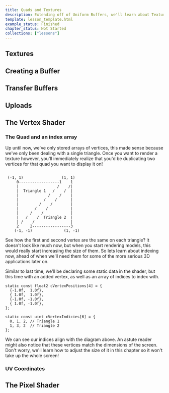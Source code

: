 ```yaml
---
title: Quads and Textures
description: Extending off of Uniform Buffers, we'll learn about Texture Buffers, so we can finally display images beyond colored shapes.
template: lesson_template.html
example_status: Finished
chapter_status: Not Started
collections: ["lessons"]
---
```



## Textures


## Creating a Buffer


## Transfer Buffers


## Uploads


## The Vertex Shader

### The Quad and an index array

Up until now, we've only stored arrays of vertices, this made sense because we've only been dealing with a single triangle. Once you want to render a texture however, you'll immediately realize that you'd be duplicating two vertices for that quad you want to display it on!

```

 (-1, 1)                 (1, 1)
     0------------------1    1
     |                 /    /|
     |  Triangle 1   /    /  |
     |             /    /    |
     |           /    /      |
     |         /    /        |
     |       /    /          |
     |     /    /            |
     |   /    /  Triangle 2  |
     | /    /                |
     2     2-----------------3
    (-1, -1)              (1, -1)
```

See how the first and second vertex are the same on each triangle? It doesn't look like much now, but when you start rendering models, this would really start increasing the size of them. So lets learn about indexing now, ahead of when we'll need them for some of the more serious 3D applications later on.

Similar to last time, we'll be declaring some static data in the shader, but this time with an added vertex, as well as an array of indices to index with.

```
static const float2 cVertexPositions[4] = {
  {-1.0f,  1.0f},
  { 1.0f,  1.0f},
  {-1.0f, -1.0f},
  { 1.0f, -1.0f},
};

static const uint cVertexIndicies[6] = {
  0, 1, 2, // Triangle 1
  1, 3, 2  // Triangle 2
};
```

We can see our indices align with the diagram above. An astute reader might also notice that these vertices match the dimensions of the screen. Don't worry, we'll learn how to adjust the size of it in this chapter so it won't take up the whole screen!

### UV Coordinates

## The Pixel Shader